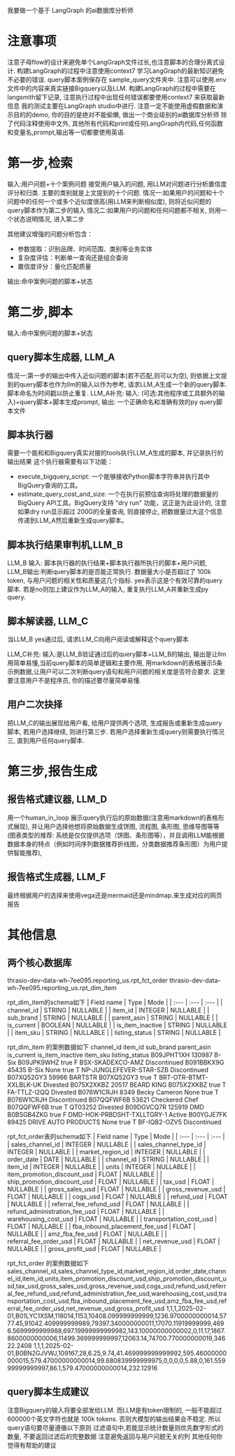 我要做一个基于 LangGraph 的ai数据库分析师

# 注意事项
注意子母flow的设计来避免单个LangGraph文件过长,也注意脚本的合理分离式设计.
构建LangGraph的过程中注意使用context7 学习LangGraph的最新知识避免不必要的错误.
query脚本案例保存在 sample_query文件夹中.
注意可以使用.env文件中的内容来真实链接Bigquery以及LLM.
构建LangGraph的过程中需要在langsmith留下记录,
注意执行过程中出现任何错误都要使用context7 来获取最新信息
我的测试主要在LangGraph studio中进行.
注意一定不能使用虚假数据和演示目的的demo, 你的目的是绝对不能偷懒, 做出一个商业级别的ai数据库分析师
除了代码注释使用中文外, 其他所有代码和print或任何LangGraph内代码,任何函数和变量名,prompt,输出等一切都要使用英语.

# 第一步,检索
输入:用户问题+十个案例问题
接受用户输入的问题, 用LLM对问题进行分析置信度评分和归类.
主要的类别就是上文提到的十个问题.
情况一:如果用户的问题和十个问题中的任何一个或多个近似度很高(用LLM来判断相似度), 则将近似问题的query脚本作为第二步的输入
情况二:如果用户的问题和任何问题都不相关, 则用一个状态说明情况, 进入第二步

其他建议增强的问题分析包含：
- 参数提取：识别品牌、时间范围、类别等业务实体
- 复杂度评估：判断单一查询还是组合查询
- 置信度评分：量化匹配质量

输出:命中案例问题的脚本+状态

# 第二步,脚本
输入:命中案例问题的脚本+状态

## query脚本生成器, LLM_A
情况一:第一步的输出中传入近似问题的脚本(若不匹配,则可以为空), 则依据上文提到的query脚本也作为llm的输入以作为参考,  请求LLM_A生成一个新的query脚本.脚本命名为时间戳以防止重复.
LLM_A补充:
输入:  (可选:其他程序或工具额外的输入)+query脚本+脚本生成prompt,
输出: 一个正确命名和准确有效的py query脚本文件

## 脚本执行器
需要一个能和和Bigquery真实对接的tools执行LLM_A生成的脚本, 并记录执行的输出结果
这个执行器需要有以下功能：
- execute_bigquery_script: 一个能够接收Python脚本字符串并执行其中BigQuery查询的工具。
- estimate_query_cost_and_size: 一个在执行前预估查询将处理的数据量的BigQuery API工具。BigQuery支持 "dry run" 功能，这正是为此设计的, 注意如果dry run显示超过 200G的全量查询, 则直接停止, 把数据量过大这个信息传递到LLM_A然后重新生成query脚本。

## 脚本执行结果审判机,LLM_B

LLM_B 输入: 脚本执行器的执行结果+脚本执行器所执行的脚本+用户问题,
LLM_B输出:判断query脚本的是否能正常执行. 数据量大小是否超过了 100k token, 与用户问题的相关性和质量这几个指标. yes表示这是个有效可靠的query脚本. 若是no则加上建议作为LLM_A的输入, 重复执行LLM_A并重新生成py query.


## 脚本解读器, LLM_C
当LLM_B yes通过后, 请求LLM_C向用户阅读或解释这个query脚本

LLM_C补充:
输入:是LLM_B验证通过后的query脚本+LLM_B的输出, 输出是让llm用简单易懂,当前query脚本的简单逻辑和主要作用, 用markdown的表格展示5条示例数据,让用户可以二次判断query语句和用户问题的相关度是否符合要求.
这里要注意用户不是程序员, 你的描述要尽量简单易懂.


## 用户二次抉择
把LLM_C的输出展现给用户看, 给用户提供两个选项, 生成报告或重新生成query脚本, 若用户选择继续, 则进行第三步. 若用户选择重新生成query则需要执行情况三, 直到用户任何query脚本.


# 第三步,报告生成

## 报告格式建议器, LLM_D
用一个human_in_loop 展示query执行后的原始数据(注意用markdown的表格形式展现),
并让用户选择他想将原始数据生成饼图, 流程图, 条形图, 思维导图等等(图表类型的推荐: 系统是仅仅提供选项（饼图、条形图等），并且调用LLM能根据数据本身的特点（例如时间序列数据推荐折线图，分类数据推荐条形图）为用户提供智能推荐),

## 报告格式生成器, LLM_F
最终根据用户的选择来使用vega还是mermaid还是mindmap.来生成对应的网页报告


# 其他信息
## 两个核心数据库
thrasio-dev-data-wh-7ee095.reporting_us.rpt_fct_order
thrasio-dev-data-wh-7ee095.reporting_us.rpt_dim_item

rpt_dim_item的schema如下
| Field name | Type | Mode |
| :--- | :--- | :--- |
| channel_id | STRING | NULLABLE |
| item_id | INTEGER | NULLABLE |
| sub_brand | STRING | NULLABLE |
| parent_asin | STRING | NULLABLE |
| is_current | BOOLEAN | NULLABLE |
| is_item_inactive | STRING | NULLABLE |
| item_sku | STRING | NULLABLE |
| listing_status | STRING | NULLABLE |

rpt_dim_item 的案例数据如下
channel_id	item_id	sub_brand	parent_asin	is_current	is_item_inactive	item_sku	listing_status
B09JPHT1XH	130987	B-Six	B09JPK9WHZ	true	F	BSX-SKADEXCO-AMZ	Discontinued
B091BBKX9G	45435	B-Six	None	true	T	NP-JUNGLEFEVER-STAR-SZB	Discontinued
B07XQ52GY3	59966	BARTSTR	B07XQ52GY3	true	T	BRT-OTR-BTMT-XXLBLK-UK	Divested
B075X2XKBZ	20517	BEARD KING	B075X2XKBZ	true	T	FA-TTLZ-I2QQ	Divested
B076W1CRJH	8349	Becky Cameron	None	true	T	B076W1CRJH	Discontinued
B07QQFWF6B	53621	Checkered Chef	B07QQFWF6B	true	T	QT03252	Divested
B09DGVCQ7R	125919	DMD	B0BSGB4ZKG	true	F	DMD-HOK-PRBDSHT-TXLLTGRY-1	Active
B00YGJE7FK	89425	DRIVE AUTO PRODUCTS	None	true	T	BF-IQB2-OZV5	Discontinued

rpt_fct_order表的schema如下
| Field name | Type | Mode |
| :--- | :--- | :--- |
| sales_channel_id | INTEGER | NULLABLE |
| sales_channel_type_id | INTEGER | NULLABLE |
| market_region_id | INTEGER | NULLABLE |
| order_date | DATE | NULLABLE |
| channel_id | STRING | NULLABLE |
| item_id | INTEGER | NULLABLE |
| units | INTEGER | NULLABLE |
| item_promotion_discount_usd | FLOAT | NULLABLE |
| ship_promotion_discount_usd | FLOAT | NULLABLE |
| tax_usd | FLOAT | NULLABLE |
| gross_sales_usd | FLOAT | NULLABLE |
| gross_revenue_usd | FLOAT | NULLABLE |
| cogs_usd | FLOAT | NULLABLE |
| refund_usd | FLOAT | NULLABLE |
| referral_fee_refund_usd | FLOAT | NULLABLE |
| refund_administration_fee_usd | FLOAT | NULLABLE |
| warehousing_cost_usd | FLOAT | NULLABLE |
| transportation_cost_usd | FLOAT | NULLABLE |
| fba_inbound_placement_fee_usd | FLOAT | NULLABLE |
| amz_fba_fee_usd | FLOAT | NULLABLE |
| referral_fee_order_usd | FLOAT | NULLABLE |
| net_revenue_usd | FLOAT | NULLABLE |
| gross_profit_usd | FLOAT | NULLABLE |

rpt_fct_order 的案例数据如下
sales_channel_id,sales_channel_type_id,market_region_id,order_date,channel_id,item_id,units,item_promotion_discount_usd,ship_promotion_discount_usd,tax_usd,gross_sales_usd,gross_revenue_usd,cogs_usd,refund_usd,referral_fee_refund_usd,refund_administration_fee_usd,warehousing_cost_usd,transportation_cost_usd,fba_inbound_placement_fee_usd,amz_fba_fee_usd,referral_fee_order_usd,net_revenue_usd,gross_profit_usd
1,1,1,2025-02-01,B01LYC1XSM,118014,1153,10408.099999999999,1236.9700000000014,5777.45,91042.409999999989,79397.340000000011,17070.11919999999,4696.5699999999988,697.19999999999982,143.10000000000002,0,11.17,1867.8600000000006,11499.369999999997,12063.14,74700.770000000019,34622.2408
1,1,1,2025-02-01,B0BN2GJVWJ,109167,28,6.25,9.74,41.469999999999992,595.46000000000015,579.47000000000014,99.680839999999975,0,0,0,0,5.88,0,161.55999999999997,86.1,579.47000000000014,232.12916

## query脚本生成建议
注意Bigquery的输入将要全部发给LLM. 而LLM是有token限制的, 一般不能超过600000个英文字符也就是 100k tokens. 否则大模型的输出结果会不稳定.
所以query语句要尽量遵循以下原则
过滤语句中,若能显示统计数量则优先数字形式的数量, 不要返回过滤后的完整数据
注意避免返回与用户问题无关的列
其他任何你觉得有帮助的建议